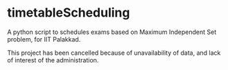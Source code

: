 # timetableScheduling
A python script to schedules exams based on Maximum Independent Set problem, for IIT Palakkad. 

This project has been cancelled because of unavailability of data, and lack of interest of the administration.
